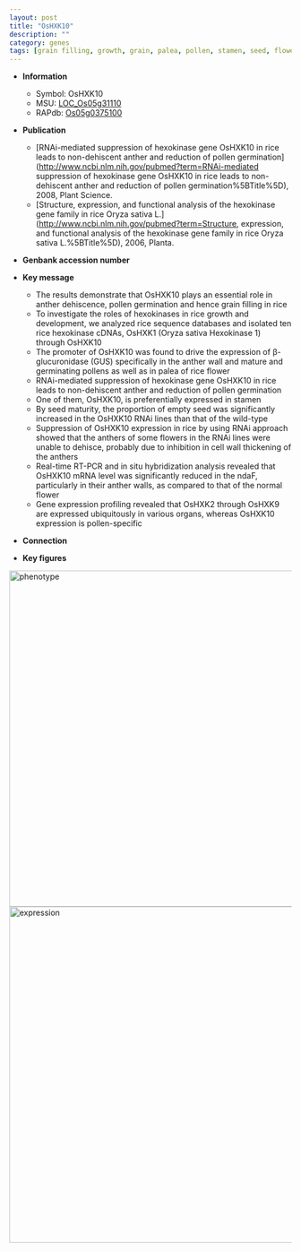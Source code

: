 ```yaml
---
layout: post
title: "OsHXK10"
description: ""
category: genes
tags: [grain filling, growth, grain, palea, pollen, stamen, seed, flower, anther, cell wall]
---
```


* **Information**  
    + Symbol: OsHXK10  
    + MSU: [LOC_Os05g31110](http://rice.plantbiology.msu.edu/cgi-bin/ORF_infopage.cgi?orf=LOC_Os05g31110)  
    + RAPdb: [Os05g0375100](http://rapdb.dna.affrc.go.jp/viewer/gbrowse_details/irgsp1?name=Os05g0375100)  

* **Publication**  
    + [RNAi-mediated suppression of hexokinase gene OsHXK10 in rice leads to non-dehiscent anther and reduction of pollen germination](http://www.ncbi.nlm.nih.gov/pubmed?term=RNAi-mediated suppression of hexokinase gene OsHXK10 in rice leads to non-dehiscent anther and reduction of pollen germination%5BTitle%5D), 2008, Plant Science.
    + [Structure, expression, and functional analysis of the hexokinase gene family in rice Oryza sativa L.](http://www.ncbi.nlm.nih.gov/pubmed?term=Structure, expression, and functional analysis of the hexokinase gene family in rice Oryza sativa L.%5BTitle%5D), 2006, Planta.

* **Genbank accession number**  

* **Key message**  
    + The results demonstrate that OsHXK10 plays an essential role in anther dehiscence, pollen germination and hence grain filling in rice
    + To investigate the roles of hexokinases in rice growth and development, we analyzed rice sequence databases and isolated ten rice hexokinase cDNAs, OsHXK1 (Oryza sativa Hexokinase 1) through OsHXK10
    + The promoter of OsHXK10 was found to drive the expression of β-glucuronidase (GUS) specifically in the anther wall and mature and germinating pollens as well as in palea of rice flower
    + RNAi-mediated suppression of hexokinase gene OsHXK10 in rice leads to non-dehiscent anther and reduction of pollen germination
    + One of them, OsHXK10, is preferentially expressed in stamen
    + By seed maturity, the proportion of empty seed was significantly increased in the OsHXK10 RNAi lines than that of the wild-type
    + Suppression of OsHXK10 expression in rice by using RNAi approach showed that the anthers of some flowers in the RNAi lines were unable to dehisce, probably due to inhibition in cell wall thickening of the anthers
    + Real-time RT-PCR and in situ hybridization analysis revealed that OsHXK10 mRNA level was significantly reduced in the ndaF, particularly in their anther walls, as compared to that of the normal flower
    + Gene expression profiling revealed that OsHXK2 through OsHXK9 are expressed ubiquitously in various organs, whereas OsHXK10 expression is pollen-specific

* **Connection**  

* **Key figures**  
<img src="http://ricencode.github.io/images/OsHXK10.pheno.png" alt="phenotype"  style="width: 600px;"/>

<img src="http://ricencode.github.io/images/OsHXK10.exp.png" alt="expression"  style="width: 600px;"/>


